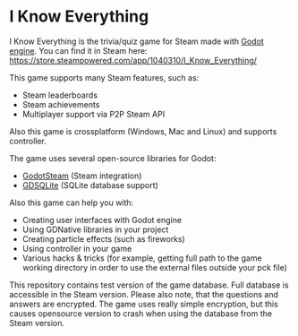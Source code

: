 # I Know Everything
I Know Everything is the trivia/quiz game for Steam made with [Godot engine](https://godotengine.org/).
You can find it in Steam here: https://store.steampowered.com/app/1040310/I_Know_Everything/

This game supports many Steam features, such as:
* Steam leaderboards
* Steam achievements
* Multiplayer support via P2P Steam API

Also this game is crossplatform (Windows, Mac and Linux) and supports controller.

The game uses several open-source libraries for Godot:
* [GodotSteam](https://github.com/Gramps/GodotSteam) (Steam integration)
* [GDSQLite](https://github.com/khairul169/gdsqlite-native) (SQLite database support)

Also this game can help you with:
* Creating user interfaces with Godot engine
* Using GDNative libraries in your project
* Creating particle effects (such as fireworks)
* Using controller in your game
* Various hacks & tricks (for example, getting full path to the game working directory in order to use the external files outside your pck file)

This repository contains test version of the game database. Full database is accessible in the Steam version.
Please also note, that the questions and answers are encrypted. The game uses really simple encryption, but this causes opensource version to crash when using the database from the Steam version.
